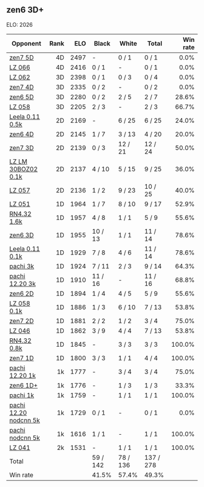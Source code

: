 ## zen6 3D+ ##

ELO: 2026

Opponent | Rank | ELO | Black | White | Total | Win rate
---------|-----:|----:|-------|-------|-------|-------:
[zen7 5D](zen7%205D.md) | 4D | 2497 | - | 0 / 1 | 0 / 1 | 0.0%
[LZ 066](LZ%20066.md) | 4D | 2416 | 0 / 1 | - | 0 / 1 | 0.0%
[LZ 062](LZ%20062.md) | 3D | 2398 | 0 / 1 | 0 / 3 | 0 / 4 | 0.0%
[zen7 4D](zen7%204D.md) | 3D | 2335 | 0 / 2 | - | 0 / 2 | 0.0%
[zen6 5D](zen6%205D.md) | 3D | 2280 | 0 / 2 | 2 / 5 | 2 / 7 | 28.6%
[LZ 058](LZ%20058.md) | 3D | 2205 | 2 / 3 | - | 2 / 3 | 66.7%
[Leela 0.11 0.5k](Leela%200.11%200.5k.md) | 2D | 2169 | - | 6 / 25 | 6 / 25 | 24.0%
[zen6 4D](zen6%204D.md) | 2D | 2145 | 1 / 7 | 3 / 13 | 4 / 20 | 20.0%
[zen7 3D](zen7%203D.md) | 2D | 2139 | 0 / 3 | 12 / 21 | 12 / 24 | 50.0%
[LZ LM 30BOZ02 0.1k](LZ%20LM%2030BOZ02%200.1k.md) | 2D | 2137 | 4 / 10 | 5 / 15 | 9 / 25 | 36.0%
[LZ 057](LZ%20057.md) | 2D | 2136 | 1 / 2 | 9 / 23 | 10 / 25 | 40.0%
[LZ 051](LZ%20051.md) | 1D | 1964 | 1 / 7 | 8 / 10 | 9 / 17 | 52.9%
[RN4.32 1.6k](RN4.32%201.6k.md) | 1D | 1957 | 4 / 8 | 1 / 1 | 5 / 9 | 55.6%
[zen6 3D](zen6%203D.md) | 1D | 1955 | 10 / 13 | 1 / 1 | 11 / 14 | 78.6%
[Leela 0.11 0.1k](Leela%200.11%200.1k.md) | 1D | 1929 | 7 / 8 | 4 / 6 | 11 / 14 | 78.6%
[pachi 3k](pachi%203k.md) | 1D | 1924 | 7 / 11 | 2 / 3 | 9 / 14 | 64.3%
[pachi 12.20 3k](pachi%2012.20%203k.md) | 1D | 1910 | 11 / 16 | - | 11 / 16 | 68.8%
[zen6 2D](zen6%202D.md) | 1D | 1894 | 1 / 4 | 4 / 5 | 5 / 9 | 55.6%
[LZ 058 0.1k](LZ%20058%200.1k.md) | 1D | 1886 | 1 / 3 | 6 / 10 | 7 / 13 | 53.8%
[zen7 2D](zen7%202D.md) | 1D | 1881 | 2 / 2 | 1 / 2 | 3 / 4 | 75.0%
[LZ 046](LZ%20046.md) | 1D | 1862 | 3 / 9 | 4 / 4 | 7 / 13 | 53.8%
[RN4.32 0.8k](RN4.32%200.8k.md) | 1D | 1845 | - | 3 / 3 | 3 / 3 | 100.0%
[zen7 1D](zen7%201D.md) | 1D | 1800 | 3 / 3 | 1 / 1 | 4 / 4 | 100.0%
[pachi 12.20 1k](pachi%2012.20%201k.md) | 1k | 1777 | - | 3 / 4 | 3 / 4 | 75.0%
[zen6 1D+](zen6%201D+.md) | 1k | 1776 | - | 1 / 3 | 1 / 3 | 33.3%
[pachi 1k](pachi%201k.md) | 1k | 1759 | - | 1 / 1 | 1 / 1 | 100.0%
[pachi 12.20 nodcnn 5k](pachi%2012.20%20nodcnn%205k.md) | 1k | 1729 | 0 / 1 | - | 0 / 1 | 0.0%
[pachi nodcnn 5k](pachi%20nodcnn%205k.md) | 1k | 1616 | 1 / 1 | - | 1 / 1 | 100.0%
[LZ 041](LZ%20041.md) | 2k | 1531 | - | 1 / 1 | 1 / 1 | 100.0%
Total | | | 59 / 142 | 78 / 136 | 137 / 278 | 
Win rate| | | 41.5% | 57.4% | 49.3% | 
